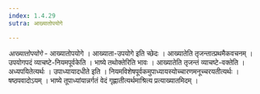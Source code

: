 ```yaml
---
index: 1.4.29
sutra: आख्यातोपयोगे

---
```

_आख्यातोपयोगे_ - आख्यातोपयोगे । आख्याता-उपयोगे इति च्छेदः । आख्यातेति तृजन्तात्प्रथमैकवचनम् । उपयोगपदं व्याचष्टे-नियमपूर्वकेति । भाष्ये तथोक्तेरिति भावः । आख्यातेति तृजन्तं व्याचष्टे-वक्तेति । अध्यपयितेत्यर्थः । उपाध्यायादधीते इति । नियमविशेषपूर्वकमुपाध्यायस्योच्चारणमनूच्चरयतीत्यर्थः । षष्ठपवादोऽयम् । भाष्ये तूपाध्यांयान्नर्गतं वेदं गृह्णातीत्यर्थमाश्रित्य प्रत्याख्यातमिदम् । 